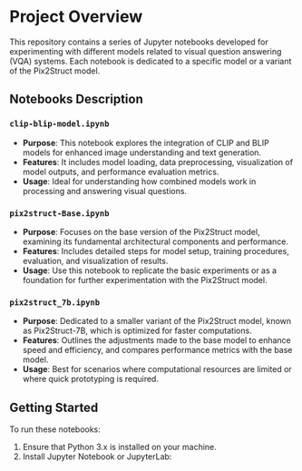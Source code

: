 # Project Overview

This repository contains a series of Jupyter notebooks developed for experimenting with different models related to visual question answering (VQA) systems. Each notebook is dedicated to a specific model or a variant of the Pix2Struct model.

## Notebooks Description

### `clip-blip-model.ipynb`

- **Purpose**: This notebook explores the integration of CLIP and BLIP models for enhanced image understanding and text generation. 
- **Features**: It includes model loading, data preprocessing, visualization of model outputs, and performance evaluation metrics.
- **Usage**: Ideal for understanding how combined models work in processing and answering visual questions.

### `pix2struct-Base.ipynb`

- **Purpose**: Focuses on the base version of the Pix2Struct model, examining its fundamental architectural components and performance.
- **Features**: Includes detailed steps for model setup, training procedures, evaluation, and visualization of results.
- **Usage**: Use this notebook to replicate the basic experiments or as a foundation for further experimentation with the Pix2Struct model.

### `pix2struct_7b.ipynb`

- **Purpose**: Dedicated to a smaller variant of the Pix2Struct model, known as Pix2Struct-7B, which is optimized for faster computations.
- **Features**: Outlines the adjustments made to the base model to enhance speed and efficiency, and compares performance metrics with the base model.
- **Usage**: Best for scenarios where computational resources are limited or where quick prototyping is required.

## Getting Started

To run these notebooks:
1. Ensure that Python 3.x is installed on your machine.
2. Install Jupyter Notebook or JupyterLab:
